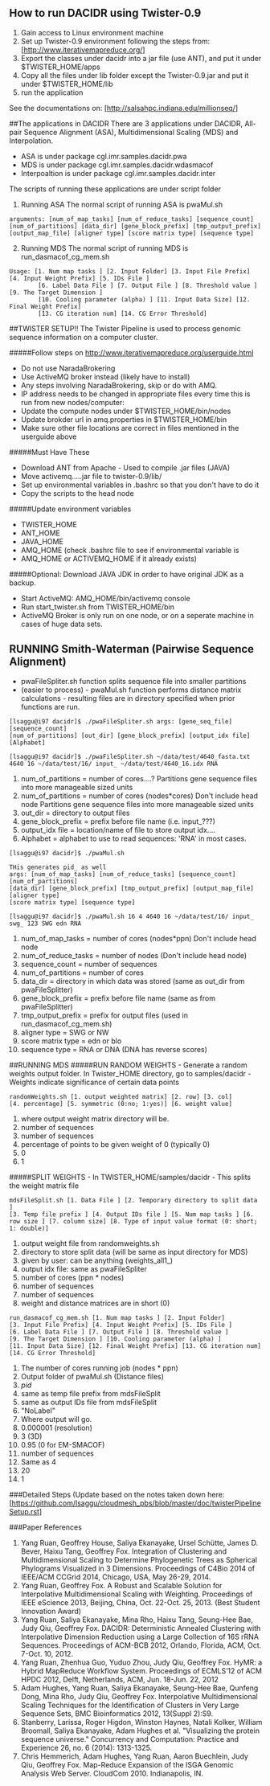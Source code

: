 ## How to run DACIDR using Twister-0.9
1. Gain access to Linux environment machine
2. Set up Twister-0.9 environment following the steps from: [http://www.iterativemapreduce.org/]
3. Export the classes under dacidr into a jar file (use ANT), and put it under $TWISTER_HOME/apps
4. Copy all the files under lib folder except the Twister-0.9.jar and put it under $TWISTER_HOME/lib
5. run the application

See the documentations on: [http://salsahpc.indiana.edu/millionseq/]

##The applications in DACIDR
There are 3 applications under DACIDR, All-pair Sequence Alignment (ASA), Multidimensional Scaling (MDS) and Interpolation.
* ASA is under package cgl.imr.samples.dacidr.pwa
* MDS is under package cgl.imr.samples.dacidr.wdasmacof
* Interpoaltion is under package cgl.imr.samples.dacidr.inter

The scripts of running these applications are under script folder

1. Running ASA
The normal script of running ASA is pwaMul.sh

```
arguments: [num_of_map_tasks] [num_of_reduce_tasks] [sequence_count] 
[num_of_partitions] [data_dir] [gene_block_prefix] [tmp_output_prefix] 
[output_map_file] [aligner type] [score matrix type] [sequence type]
```

2. Running MDS
The normal script of running MDS is run_dasmacof_cg_mem.sh

```
Usage: [1. Num map tasks ] [2. Input Folder] [3. Input File Prefix] [4. Input Weight Prefix] [5. IDs File ] 
        [6. Label Data File ] [7. Output File ] [8. Threshold value ] [9. The Target Dimension ] 
        [10. Cooling parameter (alpha) ] [11. Input Data Size] [12. Final Weight Prefix] 
        [13. CG iteration num] [14. CG Error Threshold]
```

##TWISTER SETUP!!
The Twister Pipeline is used to process genomic sequence information on a computer cluster.

#####Follow steps on http://www.iterativemapreduce.org/userguide.html
* Do not use NaradaBrokering
* Use ActiveMQ broker instead (likely have to install)
* Any steps involving NaradaBrokering, skip or do with AMQ.
* IP address needs to be changed in appropriate files every time this is run from new nodes/computer:
* Update the compute nodes under $TWISTER_HOME/bin/nodes
* Update brokder url in amq.properties in $TWISTER_HOME/bin
* Make sure other file locations are correct in files mentioned in the userguide above

#####Must Have These
* Download ANT from Apache - Used to compile .jar files (JAVA)
* Move activemq.....jar file to twister-0.9/lib/
* Set up environmental variables in .bashrc so that you don't have to do it
* Copy the scripts to the head node

#####Update environment variables
* TWISTER_HOME
* ANT_HOME
* JAVA_HOME
* AMQ_HOME (check .bashrc file to see if environmental variable is
* AMQ_HOME or ACTIVEMQ_HOME if it already exists)

#####Optional: Download JAVA JDK in order to have original JDK as a backup.
* Start ActiveMQ: AMQ_HOME/bin/activemq console
* Run start_twister.sh from TWISTER_HOME/bin
* ActiveMQ Broker is only run on one node, or on a seperate machine in cases of huge data sets.

## RUNNING Smith-Waterman (Pairwise Sequence Alignment)

* pwaFileSpliter.sh function splits sequence file into smaller partitions
* (easier to process) - pwaMul.sh function performs distance matrix calculations - resulting files are in directory specified when prior functions are run.

```
[lsaggu@i97 dacidr]$ ./pwaFileSpliter.sh args: [gene_seq_file] [sequence_count] 
[num_of_partitions] [out_dir] [gene_block_prefix] [output_idx file] [Alphabet]

[lsaggu@i97 dacidr]$ ./pwaFileSpliter.sh ~/data/test/4640_fasta.txt 4640 16 ~/data/test/16/ input_ ~/data/test/4640_16.idx RNA
```
1. num_of_partitions = number of cores....? Partitions gene sequence files into more manageable sized units
2. num_of_partitions = number of cores (nodes*cores) Don't include head node Partitions gene sequence files into more manageable sized units
3. out_dir = directory to output files
4. gene_block_prefix = prefix before file name (i.e. input_???)
5. output_idx file = location/name of file to store output idx....
6. Alphabet = alphabet to use to read sequences: 'RNA' in most cases.

```
[lsaggu@i97 dacidr]$ ./pwaMul.sh

THis generates pid_ as well
args: [num_of_map_tasks] [num_of_reduce_tasks] [sequence_count] [num_of_partitions] 
[data_dir] [gene_block_prefix] [tmp_output_prefix] [output_map_file] [aligner type]
[score matrix type] [sequence type]

[lsaggu@i97 dacidr]$ ./pwaMul.sh 16 4 4640 16 ~/data/test/16/ input_ swg_ 123 SWG edn RNA
```
1. num_of_map_tasks = number of cores (nodes*ppn) Don't include head node
2. num_of_reduce_tasks = number of nodes (Don't include head node)
3. sequence_count = number of sequences
4. num_of_partitions = number of cores
5. data_dir = directory in which data was stored (same as out_dir from pwaFileSplitter)
6. gene_block_prefix = prefix before file name (same as from pwaFileSplitter)
7. tmp_output_prefix = prefix for output files (used in run_dasmacof_cg_mem.sh)
8. aligner type = SWG or NW
9. score matrix type = edn or blo
10. sequence type = RNA or DNA (DNA has reverse scores)

##RUNNING MDS
#####RUN RANDOM WEIGHTS - Generate a random weights output folder. 
In Twister_HOME directory, go to samples/dacidr - Weights indicate significance of certain data points
```
randomWeights.sh [1. output weighted matrix] [2. row] [3. col]
[4. percentage] [5. symmetric (0:no; 1:yes)] [6. weight value]
```
1. where output weight matrix directory will be.
2. number of sequences
3. number of sequences
4. percentage of points to be given weight of 0 (typically 0)
5. 0
6. 1

#####SPLIT WEIGHTS - In TWISTER_HOME/samples/dacidr - This splits the weight matrix file

```
mdsFileSplit.sh [1. Data File ] [2. Temporary directory to split data ]
[3. Temp file prefix ] [4. Output IDs file ] [5. Num map tasks ] [6. row size ] [7. column size] [8. Type of input value format (0: short; 1: double)]
```
1. output weight file from randomweights.sh
2. directory to store split data (will be same as input directory for MDS)
3. given by user: can be anything (weights_all1_)
4. output idx file: same as pwaFileSpliter
5. number of cores (ppn * nodes)
6. number of sequences
7. number of sequences
8. weight and distance matrices are in short (0)

```
run_dasmacof_cg_mem.sh [1. Num map tasks ] [2. Input Folder]
[3. Input File Prefix] [4. Input Weight Prefix] [5. IDs File ] 
[6. Label Data File ] [7. Output File ] [8. Threshold value ] 
[9. The Target Dimension ] [10. Cooling parameter (alpha) ] 
[11. Input Data Size] [12. Final Weight Prefix] [13. CG iteration num] [14. CG Error Threshold]
```

1. The number of cores running job (nodes * ppn)
2. Output folder of pwaMul.sh (Distance files)
3. <Output prefix from pwaMul>_pid_
4. same as temp file prefix from mdsFileSplit
5. same as output IDs file from mdsFileSplit
6. "NoLabel"
7. Where output will go.
8. 0.000001 (resolution)
9. 3 (3D)
10. 0.95 (0 for EM-SMACOF)
11. number of sequences
12. Same as 4
13. 20
14. 1

###Detailed Steps (Update based on the notes taken down here:
[https://github.com/lsaggu/cloudmesh_pbs/blob/master/doc/twisterPipelineSetup.rst]

###Paper References
1. Yang Ruan, Geoffrey House, Saliya Ekanayake, Ursel Schütte, James D. Bever, Haixu Tang, Geoffrey Fox. Integration of Clustering and Multidimensional Scaling to Determine Phylogenetic Trees as Spherical Phylograms Visualized in 3 Dimensions. Proceedings of C4Bio 2014 of IEEE/ACM CCGrid 2014, Chicago, USA, May 26-29, 2014.
2. Yang Ruan, Geoffrey Fox. A Robust and Scalable Solution for Interpolative Multidimensional Scaling with Weighting. Proceedings of IEEE eScience 2013, Beijing, China, Oct. 22-Oct. 25, 2013. (Best Student Innovation Award)
3. Yang Ruan, Saliya Ekanayake, Mina Rho, Haixu Tang, Seung-Hee Bae, Judy Qiu, Geoffrey Fox. DACIDR: Deterministic Annealed Clustering with Interpolative Dimension Reduction using a Large Collection of 16S rRNA Sequences. Proceedings of ACM-BCB 2012, Orlando, Florida, ACM, Oct. 7-Oct. 10, 2012.
4. Yang Ruan, Zhenhua Guo, Yuduo Zhou, Judy Qiu, Geoffrey Fox. HyMR: a Hybrid MapReduce Workflow System. Proceedings of ECMLS’12 of ACM HPDC 2012, Delft, Netherlands, ACM, Jun. 18-Jun. 22, 2012
5. Adam Hughes, Yang Ruan, Saliya Ekanayake, Seung-Hee Bae, Qunfeng Dong, Mina Rho, Judy Qiu, Geoffrey Fox. Interpolative Multidimensional Scaling Techniques for the Identification of Clusters in Very Large Sequence Sets, BMC Bioinformatics 2012, 13(Suppl 2):S9.
6. Stanberry, Larissa, Roger Higdon, Winston Haynes, Natali Kolker, William Broomall, Saliya Ekanayake, Adam Hughes et al. "Visualizing the protein sequence universe." Concurrency and Computation: Practice and Experience 26, no. 6 (2014): 1313-1325.
7. Chris Hemmerich, Adam Hughes, Yang Ruan, Aaron Buechlein, Judy Qiu, Geoffrey Fox. Map-Reduce Expansion of the ISGA Genomic Analysis Web Server. CloudCom 2010. Indianapolis, IN.

